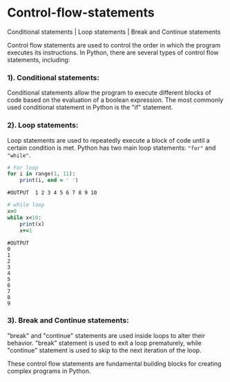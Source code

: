 # Control-flow-statements
Conditional statements | Loop statements | Break and Continue statements


Control flow statements are used to control the order in which the program executes its instructions. 
In Python, there are several types of control flow statements, including:

### 1). Conditional statements:
Conditional statements allow the program to execute different blocks of code based on the evaluation of a boolean expression. 
The most commonly used conditional statement in Python is the "if" statement.


### 2). Loop statements:
Loop statements are used to repeatedly execute a block of code until a certain condition is met. 
Python has two main loop statements: ``` "for" ``` and ``` "while" ```.

```ruby
# For loop
for i in range(1, 11):
    print(i, end = ' ')
```

```#OUTPUT  1 2 3 4 5 6 7 8 9 10  ```

```ruby
# while loop
x=0
while x<10:
    print(x)
    x+=1
```


```
#OUTPUT
0
1
2
3
4
5
6
7
8
9
```

### 3). Break and Continue statements:
"break" and "continue" statements are used inside loops to alter their behavior. 
"break" statement is used to exit a loop prematurely, while "continue" statement is used to skip to the next iteration of the loop.


These control flow statements are fundamental building blocks for creating complex programs in Python.
